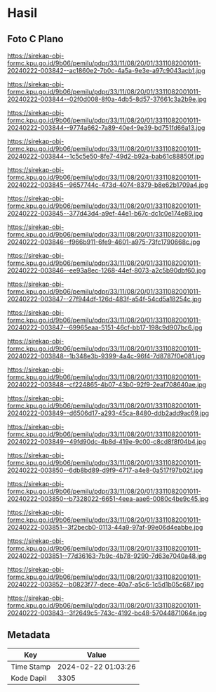 # Hasil

## Foto C Plano

https://sirekap-obj-formc.kpu.go.id/9b06/pemilu/pdpr/33/11/08/20/01/3311082001011-20240222-003842--ac1860e2-7b0c-4a5a-9e3e-a97c9043acb1.jpg

https://sirekap-obj-formc.kpu.go.id/9b06/pemilu/pdpr/33/11/08/20/01/3311082001011-20240222-003844--02f0d008-8f0a-4db5-8d57-37661c3a2b9e.jpg

https://sirekap-obj-formc.kpu.go.id/9b06/pemilu/pdpr/33/11/08/20/01/3311082001011-20240222-003844--9774a662-7a89-40e4-9e39-bd751fd66a13.jpg

https://sirekap-obj-formc.kpu.go.id/9b06/pemilu/pdpr/33/11/08/20/01/3311082001011-20240222-003844--1c5c5e50-8fe7-49d2-b92a-bab61c88850f.jpg

https://sirekap-obj-formc.kpu.go.id/9b06/pemilu/pdpr/33/11/08/20/01/3311082001011-20240222-003845--9657744c-473d-4074-8379-b8e62b1709a4.jpg

https://sirekap-obj-formc.kpu.go.id/9b06/pemilu/pdpr/33/11/08/20/01/3311082001011-20240222-003845--377d43d4-a9ef-44e1-b67c-dc1c0e174e89.jpg

https://sirekap-obj-formc.kpu.go.id/9b06/pemilu/pdpr/33/11/08/20/01/3311082001011-20240222-003846--f966b911-6fe9-4601-a975-73fc1790668c.jpg

https://sirekap-obj-formc.kpu.go.id/9b06/pemilu/pdpr/33/11/08/20/01/3311082001011-20240222-003846--ee93a8ec-1268-44ef-8073-a2c5b90dbf60.jpg

https://sirekap-obj-formc.kpu.go.id/9b06/pemilu/pdpr/33/11/08/20/01/3311082001011-20240222-003847--27f944df-126d-483f-a54f-54cd5a18254c.jpg

https://sirekap-obj-formc.kpu.go.id/9b06/pemilu/pdpr/33/11/08/20/01/3311082001011-20240222-003847--69965eaa-5151-46cf-bb17-198c9d907bc6.jpg

https://sirekap-obj-formc.kpu.go.id/9b06/pemilu/pdpr/33/11/08/20/01/3311082001011-20240222-003848--1b348e3b-9399-4a4c-96f4-7d8787f0e081.jpg

https://sirekap-obj-formc.kpu.go.id/9b06/pemilu/pdpr/33/11/08/20/01/3311082001011-20240222-003848--cf224865-4b07-43b0-92f9-2eaf708640ae.jpg

https://sirekap-obj-formc.kpu.go.id/9b06/pemilu/pdpr/33/11/08/20/01/3311082001011-20240222-003849--d6506d17-a293-45ca-8480-ddb2add9ac69.jpg

https://sirekap-obj-formc.kpu.go.id/9b06/pemilu/pdpr/33/11/08/20/01/3311082001011-20240222-003849--49fd90dc-4b8d-419e-9c00-c8cd8f8f04b4.jpg

https://sirekap-obj-formc.kpu.go.id/9b06/pemilu/pdpr/33/11/08/20/01/3311082001011-20240222-003850--6db8bd89-d9f9-4717-a4e8-0a517f97b02f.jpg

https://sirekap-obj-formc.kpu.go.id/9b06/pemilu/pdpr/33/11/08/20/01/3311082001011-20240222-003850--b7328022-6651-4eea-aae6-0080c4be9c45.jpg

https://sirekap-obj-formc.kpu.go.id/9b06/pemilu/pdpr/33/11/08/20/01/3311082001011-20240222-003851--3f2becb0-0113-44a9-97af-99e06d4eabbe.jpg

https://sirekap-obj-formc.kpu.go.id/9b06/pemilu/pdpr/33/11/08/20/01/3311082001011-20240222-003851--77d36163-7b9c-4b78-9290-7d63e7040a48.jpg

https://sirekap-obj-formc.kpu.go.id/9b06/pemilu/pdpr/33/11/08/20/01/3311082001011-20240222-003852--b0823f77-dece-40a7-a5c6-1c5d1b05c687.jpg

https://sirekap-obj-formc.kpu.go.id/9b06/pemilu/pdpr/33/11/08/20/01/3311082001011-20240222-003843--3f2649c5-743c-4192-bc48-57044871064e.jpg


## Metadata

| Key        | Value               |
| ---------- | ------------------- |
| Time Stamp | 2024-02-22 01:03:26 |
| Kode Dapil | 3305                |



